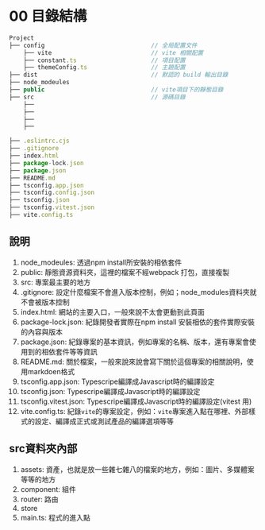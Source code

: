 # 00 目錄結構

```js
Project
├── config                              // 全局配置文件
    ├── vite                            // vite 相關配置
    ├── constant.ts                     // 項目配置
    ├── themeConfig.ts                  // 主題配置
├── dist                                // 默認的 build 輸出目錄
├── node_modeules
├── public                              // vite項目下的靜態目錄
├── src                                 // 源碼目錄
    ├──
    ├──
    ├──
    ├──

├── .eslintrc.cjs
├── .gitignore
├── index.html
├── package-lock.json
├── package.json
├── README.md
├── tsconfig.app.json
├── tsconfig.config.json
├── tsconfig.json
├── tsconfig.vitest.json
├── vite.config.ts
```

## 說明

1. node_modeules: 透過npm install所安裝的相依套件
2. public: 靜態資源資料夾，這裡的檔案不經webpack 打包，直接複製
3. src: 專案最主要的地方
4. .gitignore: 設定什麼檔案不會進入版本控制，例如；node_modules資料夾就不會被版本控制
5. index.html: 網站的主要入口，一般來說不太會更動到此頁面
6. package-lock.json: 紀錄開發者實際在npm install 安裝相依的套件實際安裝的內容與版本
7. package.json: 紀錄專案的基本資訊，例如專案的名稱、版本，還有專案會使用到的相依套件等等資訊
8. README.md: 關於檔案，一般來說來說會寫下關於這個專案的相關說明，使用markdoen格式
9. tsconfig.app.json: Typescripe編譯成Javascript時的編譯設定
10. tsconfig.json: Typescripe編譯成Javascript時的編譯設定
11. tsconfig.vitest.json: Typescripe編譯成Javascript時的編譯設定(vitest 用)
12. vite.config.ts: 紀錄`vite`的專案設定，例如：`vite`專案進入點在哪裡、外部樣式的設定、編譯成正式或測試產品的編譯選項等等

## src資料夾內部

1. assets: 資產，也就是放一些雜七雜八的檔案的地方，例如：圖片、多媒體案等等的地方
2. component: 組件
3. router: 路由
4. store
5. main.ts: 程式的進入點
